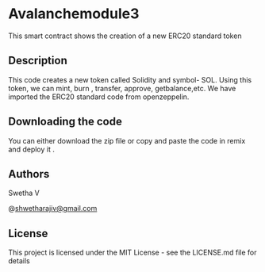 # Avalanchemodule3

This smart contract shows the creation of a new ERC20 standard token

## Description

This code creates a new token called Solidity and symbol- SOL. Using this token, we can mint, burn , transfer, approve, getbalance,etc. We have imported the ERC20 standard code from openzeppelin.

## Downloading the code

You can either download the zip file or copy and paste the code in remix and deploy it .

## Authors

Swetha V

@shwetharajiv@gmail.com

## License

This project is licensed under the MIT License - see the LICENSE.md file for details
